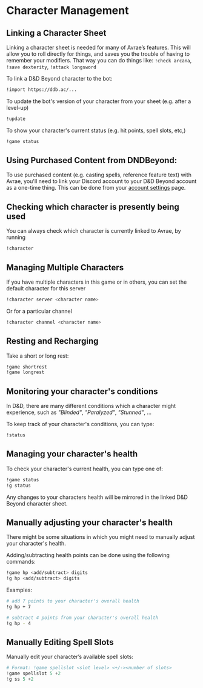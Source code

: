 # Character Management

## Linking a Character Sheet
Linking a character sheet is needed for many of Avrae’s features. This will allow you to roll directly for things, and saves you the trouble of having to remember your modifiers. That way you can do things like: `!check arcana`, `!save dexterity`, `!attack longsword`

To link a D&D Beyond character to the bot:

```sh
!import https://ddb.ac/...
```

To update the bot's version of your character from your sheet (e.g. after a level-up)
```sh
!update
```

To show your character's current status (e.g. hit points, spell slots, etc,)
```sh
!game status
```

## Using Purchased Content from DNDBeyond:
To use purchased content (e.g. casting spells, reference feature text) with Avrae, you'll need to link your Discord account to your D&D Beyond account as a one-time thing. This can be done from your [account settings](https://www.dndbeyond.com/account) page.

## Checking which character is presently being used
You can always check which character is currently linked to Avrae, by running
```sh
!character
```

## Managing Multiple Characters
If you have multiple characters in this game or in others, you can set the default character for this server

```sh
!character server <character name>
```

Or for a particular channel

```sh
!character channel <character name>
```

## Resting and Recharging
Take a short or long rest:
```sh
!game shortrest
!game longrest
```

## Monitoring your character's conditions
In D&D, there are many different conditions which a character might experience, such as _"Blinded"_, _"Paralyzed"_, _"Stunned"_, ...

To keep track of your character's conditions, you can type:
```sh
!status
```

## Managing your character's health

To check your character's current health, you can type one of:
```sh
!game status
!g status
```

Any changes to your characters health will be mirrored in the linked D&D Beyond character sheet.


## Manually adjusting your character's health

There might be some situations in which you might need to manually adjust your character's health.

Adding/subtracting health points can be done using the following commands:

```sh
!game hp <add/subtract> digits
!g hp <add/subtract> digits
```

Examples:

```sh
# add 7 points to your character's overall health
!g hp + 7

# subtract 4 points from your character's overall health
!g hp - 4
```


## Manually Editing Spell Slots
Manually edit your character’s available spell slots:
```powershell
# Format: !game spellslot <slot level> <+/-><number of slots>
!game spellslot 5 +2
!g ss 5 +2
```
